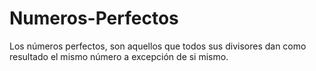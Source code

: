 # Numeros-Perfectos
Los números perfectos, son aquellos que todos sus divisores dan como resultado el mismo número a excepción de si mismo. 
